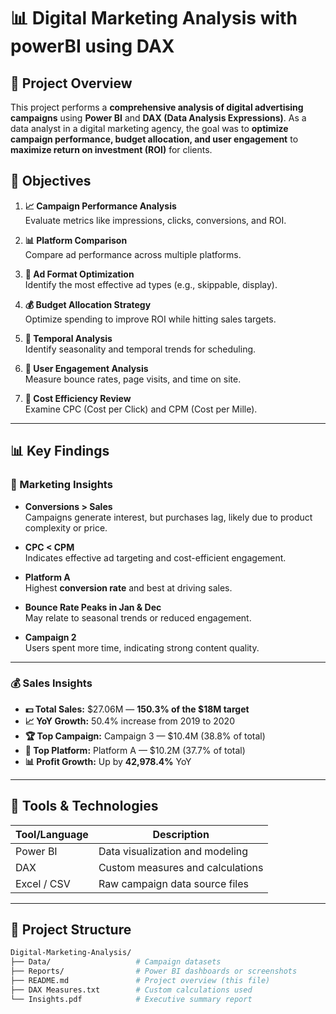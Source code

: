 
# 📊 Digital Marketing Analysis with powerBI using DAX


## 📌 Project Overview

This project performs a **comprehensive analysis of digital advertising campaigns** using **Power BI** and **DAX (Data Analysis Expressions)**. As a data analyst in a digital marketing agency, the goal was to **optimize campaign performance, budget allocation, and user engagement** to **maximize return on investment (ROI)** for clients.



## 🎯 Objectives

1. **📈 Campaign Performance Analysis**  
   Evaluate metrics like impressions, clicks, conversions, and ROI.

2. **📊 Platform Comparison**  
   Compare ad performance across multiple platforms.

3. **🎨 Ad Format Optimization**  
   Identify the most effective ad types (e.g., skippable, display).

4. **💰 Budget Allocation Strategy**  
   Optimize spending to improve ROI while hitting sales targets.

5. **📅 Temporal Analysis**  
   Identify seasonality and temporal trends for scheduling.

6. **👥 User Engagement Analysis**  
   Measure bounce rates, page visits, and time on site.

7. **💸 Cost Efficiency Review**  
   Examine CPC (Cost per Click) and CPM (Cost per Mille).

---

## 📊 Key Findings

### 🧠 Marketing Insights

- **Conversions > Sales**  
  Campaigns generate interest, but purchases lag, likely due to product complexity or price.

- **CPC < CPM**  
  Indicates effective ad targeting and cost-efficient engagement.

- **Platform A**  
  Highest **conversion rate** and best at driving sales.

- **Bounce Rate Peaks in Jan & Dec**  
  May relate to seasonal trends or reduced engagement.

- **Campaign 2**  
  Users spent more time, indicating strong content quality.

---

### 💰 Sales Insights

- **💵 Total Sales:** $27.06M — **150.3% of the $18M target**
- **📈 YoY Growth:** 50.4% increase from 2019 to 2020
- **🏆 Top Campaign:** Campaign 3 — $10.4M (38.8% of total)
- **🥇 Top Platform:** Platform A — $10.2M (37.7% of total)
- **📊 Profit Growth:** Up by **42,978.4%** YoY

---

## 🧱 Tools & Technologies

| Tool/Language | Description                     |
|---------------|---------------------------------|
| Power BI      | Data visualization and modeling |
| DAX           | Custom measures and calculations |
| Excel / CSV   | Raw campaign data source files  |

---

## 📌 Project Structure

```bash
Digital-Marketing-Analysis/
├── Data/                   # Campaign datasets
├── Reports/                # Power BI dashboards or screenshots
├── README.md               # Project overview (this file)
├── DAX Measures.txt        # Custom calculations used
└── Insights.pdf            # Executive summary report
